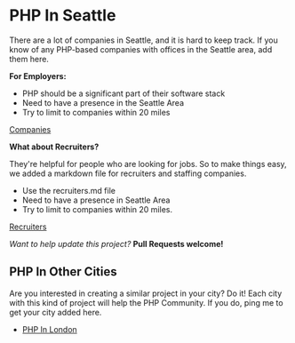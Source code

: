 
# PHP In Seattle

There are a lot of companies in Seattle, and it is hard to keep track. If you 
know of any PHP-based companies with offices in the Seattle area, add them here. 

**For Employers:**

* PHP should be a significant part of their software stack  
* Need to have a presence in the Seattle Area
* Try to limit to companies within 20 miles

[Companies](companies.md) 

**What about Recruiters?**

They're helpful for people who are looking for jobs. So to make things easy, we added a markdown file for recruiters and staffing companies.

* Use the recruiters.md file
* Need to have a presence in Seattle Area
* Try to limit to companies within 20 miles.

[Recruiters](recruiters.md)
 
_Want to help update this project?_ **Pull Requests welcome!**

## PHP In Other Cities

Are you interested in creating a similar project in your city? Do it! Each city 
with this kind of project will help the PHP Community. If you do, ping me to 
get your city added here.   

* [PHP In London](https://github.com/alister/php-in-london)



